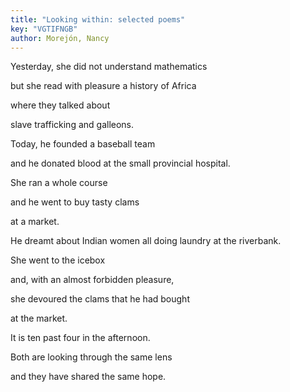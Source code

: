 ```yaml
---
title: "Looking within: selected poems"
key: "VGTIFNGB"
author: Morejón, Nancy
---
```

<div data-schema-version="8"><p>Yesterday, she did not understand mathematics</p> <p>but she read with pleasure a history of Africa</p> <p>where they talked about</p> <p>slave trafficking and galleons.</p> <p>Today, he founded a baseball team</p> <p>and he donated blood at the small provincial hospital.</p> <p>She ran a whole course</p> <p>and he went to buy tasty clams</p> <p>at a market.</p> <p>He dreamt about Indian women all doing laundry at the riverbank.</p> <p>She went to the icebox</p> <p>and, with an almost forbidden pleasure,</p> <p>she devoured the clams that he had bought</p> <p>at the market.</p> <p>It is ten past four in the afternoon.</p> <p>Both are looking through the same lens</p> <p>and they have shared the same hope.</p> </div>